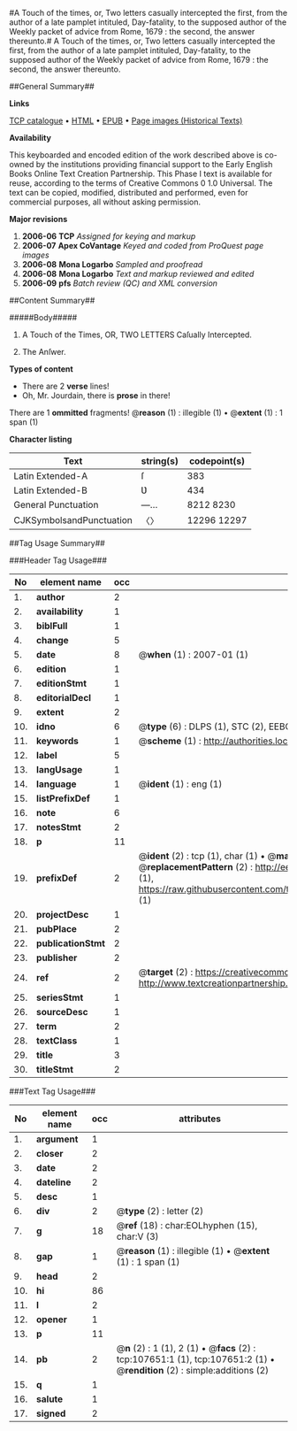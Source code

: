 #A Touch of the times, or, Two letters casually intercepted the first, from the author of a late pamplet intituled, Day-fatality, to the supposed author of the Weekly packet of advice from Rome, 1679 : the second, the answer thereunto.#
A Touch of the times, or, Two letters casually intercepted the first, from the author of a late pamplet intituled, Day-fatality, to the supposed author of the Weekly packet of advice from Rome, 1679 : the second, the answer thereunto.

##General Summary##

**Links**

[TCP catalogue](http://www.ota.ox.ac.uk/tcp/)  • 
[HTML](http://tei.it.ox.ac.uk/tcp/Texts-HTML/free/A42/A42687.html)  • 
[EPUB](http://tei.it.ox.ac.uk/tcp/Texts-EPUB/free/A42/A42687.epub) • 
[Page images (Historical Texts)](https://data.historicaltexts.jisc.ac.uk/view?pubId=eebo-18431833e&pageId=eebo-18431833e-107651-1)

**Availability**

This keyboarded and encoded edition of the
	       work described above is co-owned by the institutions
	       providing financial support to the Early English Books
	       Online Text Creation Partnership. This Phase I text is
	       available for reuse, according to the terms of Creative
	       Commons 0 1.0 Universal. The text can be copied,
	       modified, distributed and performed, even for
	       commercial purposes, all without asking permission.

**Major revisions**

1. __2006-06__ __TCP__ *Assigned for keying and markup*
1. __2006-07__ __Apex CoVantage__ *Keyed and coded from ProQuest page images*
1. __2006-08__ __Mona Logarbo__ *Sampled and proofread*
1. __2006-08__ __Mona Logarbo__ *Text and markup reviewed and edited*
1. __2006-09__ __pfs__ *Batch review (QC) and XML conversion*

##Content Summary##

#####Body#####

1. A Touch of the Times, OR, TWO LETTERS Caſually Intercepted.

1. The Anſwer.

**Types of content**

  * There are 2 **verse** lines!
  * Oh, Mr. Jourdain, there is **prose** in there!

There are 1 **ommitted** fragments! 
 @__reason__ (1) : illegible (1)  •  @__extent__ (1) : 1 span (1)

**Character listing**


|Text|string(s)|codepoint(s)|
|---|---|---|
|Latin Extended-A|ſ|383|
|Latin Extended-B|Ʋ|434|
|General Punctuation|—…|8212 8230|
|CJKSymbolsandPunctuation|〈〉|12296 12297|

##Tag Usage Summary##

###Header Tag Usage###

|No|element name|occ|attributes|
|---|---|---|---|
|1.|__author__|2||
|2.|__availability__|1||
|3.|__biblFull__|1||
|4.|__change__|5||
|5.|__date__|8| @__when__ (1) : 2007-01 (1)|
|6.|__edition__|1||
|7.|__editionStmt__|1||
|8.|__editorialDecl__|1||
|9.|__extent__|2||
|10.|__idno__|6| @__type__ (6) : DLPS (1), STC (2), EEBO-CITATION (1), OCLC (1), VID (1)|
|11.|__keywords__|1| @__scheme__ (1) : http://authorities.loc.gov/ (1)|
|12.|__label__|5||
|13.|__langUsage__|1||
|14.|__language__|1| @__ident__ (1) : eng (1)|
|15.|__listPrefixDef__|1||
|16.|__note__|6||
|17.|__notesStmt__|2||
|18.|__p__|11||
|19.|__prefixDef__|2| @__ident__ (2) : tcp (1), char (1)  •  @__matchPattern__ (2) : ([0-9\-]+):([0-9IVX]+) (1), (.+) (1)  •  @__replacementPattern__ (2) : http://eebo.chadwyck.com/downloadtiff?vid=$1&page=$2 (1), https://raw.githubusercontent.com/textcreationpartnership/Texts/master/tcpchars.xml#$1 (1)|
|20.|__projectDesc__|1||
|21.|__pubPlace__|2||
|22.|__publicationStmt__|2||
|23.|__publisher__|2||
|24.|__ref__|2| @__target__ (2) : https://creativecommons.org/publicdomain/zero/1.0/ (1), http://www.textcreationpartnership.org/docs/. (1)|
|25.|__seriesStmt__|1||
|26.|__sourceDesc__|1||
|27.|__term__|2||
|28.|__textClass__|1||
|29.|__title__|3||
|30.|__titleStmt__|2||


###Text Tag Usage###

|No|element name|occ|attributes|
|---|---|---|---|
|1.|__argument__|1||
|2.|__closer__|2||
|3.|__date__|2||
|4.|__dateline__|2||
|5.|__desc__|1||
|6.|__div__|2| @__type__ (2) : letter (2)|
|7.|__g__|18| @__ref__ (18) : char:EOLhyphen (15), char:V (3)|
|8.|__gap__|1| @__reason__ (1) : illegible (1)  •  @__extent__ (1) : 1 span (1)|
|9.|__head__|2||
|10.|__hi__|86||
|11.|__l__|2||
|12.|__opener__|1||
|13.|__p__|11||
|14.|__pb__|2| @__n__ (2) : 1 (1), 2 (1)  •  @__facs__ (2) : tcp:107651:1 (1), tcp:107651:2 (1)  •  @__rendition__ (2) : simple:additions (2)|
|15.|__q__|1||
|16.|__salute__|1||
|17.|__signed__|2||
